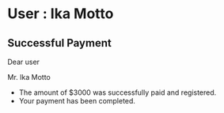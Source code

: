 User : Ika Motto
=============

Successful Payment
---------------------

Dear user

Mr. Ika Motto

* The amount of $3000 was successfully paid and registered.
*  Your payment has been completed.

  
  
  ##
